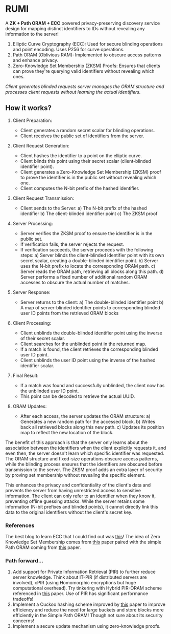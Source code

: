 # RUMI

A **ZK + Path ORAM + ECC** powered privacy-preserving discovery service design for mapping distinct identifiers to IDs without revealing any information to the server!

1. Elliptic Curve Cryptography (ECC): Used for secure blinding operations and point encoding. Uses P256 for curve operations.
2. Path ORAM (Oblivious RAM): Implemented to obscure access patterns and enhance privacy.
3. Zero-Knowledge Set Membership (ZKSM) Proofs: Ensures that clients can prove they're querying valid identifiers without revealing which ones.

*Client generates blinded requests server manages the ORAM structure and processes client requests without learning the actual identifiers.*
## How it works?

1. Client Preparation:
   - Client generates a random secret scalar for blinding operations.
   - Client receives the public set of identifiers from the server.

2. Client Request Generation:
   - Client hashes the identifier to a point on the elliptic curve.
   - Client blinds this point using their secret scalar (client-blinded identifier point).
   - Client generates a Zero-Knowledge Set Membership (ZKSM) proof to prove the identifier is in the public set without revealing which one.
   - Client computes the N-bit prefix of the hashed identifier.

3. Client Request Transmission:
   - Client sends to the Server:
     a) The N-bit prefix of the hashed identifier
     b) The client-blinded identifier point
     c) The ZKSM proof

4. Server Processing:
   - Server verifies the ZKSM proof to ensure the identifier is in the public set.
   - If verification fails, the server rejects the request.
   - If verification succeeds, the server proceeds with the following steps:
     a) Server blinds the client-blinded identifier point with its own secret scalar, creating a double-blinded identifier point.
     b) Server uses the N-bit prefix to locate the corresponding ORAM path.
     c) Server reads the ORAM path, retrieving all blocks along this path.
     d) Server performs a fixed number of additional random ORAM accesses to obscure the actual number of matches.

5. Server Response:
   - Server returns to the client:
     a) The double-blinded identifier point
     b) A map of server-blinded identifier points to corresponding blinded user ID points from the retrieved ORAM blocks

6. Client Processing:
   - Client unblinds the double-blinded identifier point using the inverse of their secret scalar.
   - Client searches for the unblinded point in the returned map.
   - If a match is found, the client retrieves the corresponding blinded user ID point.
   - Client unblinds the user ID point using the inverse of the hashed identifier scalar.

7. Final Result:
   - If a match was found and successfully unblinded, the client now has the unblinded user ID point.
   - This point can be decoded to retrieve the actual UUID.

8. ORAM Updates:
   - After each access, the server updates the ORAM structure:
     a) Generates a new random path for the accessed block.
     b) Writes back all retrieved blocks along this new path.
     c) Updates its position map to reflect the new location of the block.

The benefit of this approach is that the server only learns about the association between the identifiers when the client explicitly requests it, and even then, the server doesn't learn which specific identifier was requested. The ORAM structure and fixed-size operations obscure access patterns, while the blinding process ensures that the identifiers are obscured before transmission to the server. The ZKSM proof adds an extra layer of security by proving set membership without revealing the specific element.

This enhances the privacy and confidentiality of the client's data and prevents the server from having unrestricted access to sensitive information. The client can only refer to an identifier when they know it, preventing offline guessing attacks. While the server retains some information (N-bit prefixes and blinded points), it cannot directly link this data to the original identifiers without the client's secret key.

### References

The best blog to learn ECC that I could find out was [this](https://andrea.corbellini.name/2015/05/17/elliptic-curve-cryptography-a-gentle-introduction/)! The idea of Zero Knowledge Set Membership comes from [this](https://eprint.iacr.org/2021/1672.pdf) paper paired with the simple Path ORAM coming from [this](https://eprint.iacr.org/2013/280.pdf) paper.

### Path forward...

1. Add support for Private Information Retrieval (PIR) to further reduce server knowledge. Think about IT-PIR (if distributed servers are involved), cPIR (using Homomorphic encryptions but huge computational overhead). Try tinkering with Hybrid PIR-ORAM scheme referenced in [this](https://arxiv.org/pdf/1904.05452) paper. Use of PIR has significant performance tradeoffs!
2. Implement a Cuckoo hashing scheme improved by [this](https://eprint.iacr.org/2020/997.pdf) paper to improve efficiency and reduce the need for large buckets and store blocks more efficiently in the Simple Path ORAM! Though not sure about its security concerns!
3. Implement a secure update mechanism using zero-knowledge proofs.
